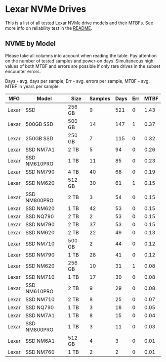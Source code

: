 Lexar NVMe Drives
=================

This is a list of all tested Lexar NVMe drive models and their MTBFs. See more
info on reliability test in the [README](https://github.com/linuxhw/SMART).

NVME by Model
------------

Please take all columns into account when reading the table. Pay attention on the
number of tested samples and power-on days. Simultaneous high values of both MTBF
and errors are possible if only rare drives in the subset encounter errors.

Days - avg. days per sample,
Err  - avg. errors per sample,
MTBF - avg. MTBF in years per sample.

| MFG       | Model              | Size   | Samples | Days  | Err   | MTBF |
|-----------|--------------------|--------|---------|-------|-------|------|
| Lexar     | SSD                | 256 GB | 9       | 521   | 0     | 1.43   |
| Lexar     | 500GB SSD          | 500 GB | 14      | 147   | 1     | 0.37   |
| Lexar     | 250GB SSD          | 250 GB | 7       | 115   | 0     | 0.32   |
| Lexar     | SSD NM7A1          | 2 TB   | 5       | 94    | 0     | 0.26   |
| Lexar     | SSD NM610PRO       | 1 TB   | 11      | 85    | 0     | 0.23   |
| Lexar     | SSD NM790          | 4 TB   | 40      | 68    | 0     | 0.19   |
| Lexar     | SSD NM620          | 512 GB | 30      | 61    | 1     | 0.15   |
| Lexar     | SSD NM800PRO       | 2 TB   | 3       | 54    | 0     | 0.15   |
| Lexar     | SSD NM620          | 1 TB   | 42      | 53    | 0     | 0.15   |
| Lexar     | SSD NQ790          | 2 TB   | 2       | 53    | 0     | 0.15   |
| Lexar     | SSD NM790          | 2 TB   | 37      | 53    | 0     | 0.15   |
| Lexar     | SSD NM620          | 2 TB   | 22      | 49    | 0     | 0.13   |
| Lexar     | SSD NM710          | 500 GB | 2       | 44    | 0     | 0.12   |
| Lexar     | SSD NM790          | 1 TB   | 28      | 41    | 0     | 0.12   |
| Lexar     | SSD NM620          | 256 GB | 10      | 31    | 1     | 0.08   |
| Lexar     | SSD NM710          | 1 TB   | 17      | 30    | 0     | 0.08   |
| Lexar     | SSD NM610PRO       | 2 TB   | 9       | 29    | 0     | 0.08   |
| Lexar     | SSD NM710          | 2 TB   | 8       | 25    | 0     | 0.07   |
| Lexar     | SSD NQ790          | 1 TB   | 3       | 18    | 0     | 0.05   |
| Lexar     | SSD NM7A1          | 1 TB   | 8       | 15    | 0     | 0.04   |
| Lexar     | SSD NM800PRO       | 1 TB   | 3       | 11    | 0     | 0.03   |
| Lexar     | SSD NM6A1          | 512 GB | 4       | 3     | 0     | 0.01   |
| Lexar     | SSD NM760          | 1 TB   | 2       | 2     | 0     | 0.01   |
